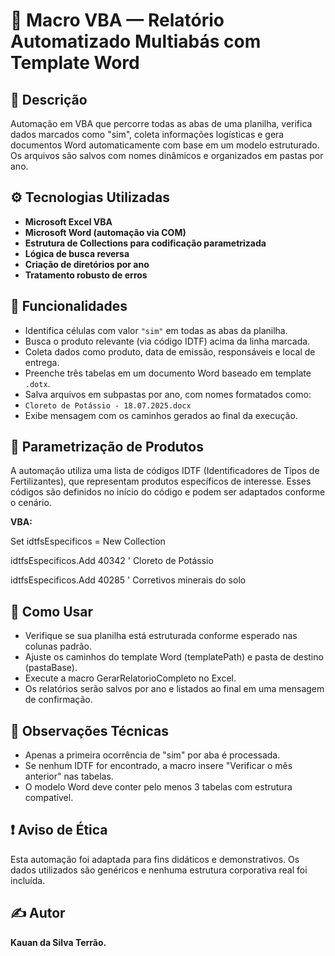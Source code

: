 # 📄 Macro VBA — Relatório Automatizado Multiabás com Template Word

## 📌 Descrição
Automação em VBA que percorre todas as abas de uma planilha, verifica dados marcados como "sim", coleta informações logísticas e gera documentos Word automaticamente com base em um modelo estruturado. Os arquivos são salvos com nomes dinâmicos e organizados em pastas por ano.

## ⚙️ Tecnologias Utilizadas
- **Microsoft Excel VBA**
- **Microsoft Word (automação via COM)**
- **Estrutura de Collections para codificação parametrizada**
- **Lógica de busca reversa**
- **Criação de diretórios por ano**
- **Tratamento robusto de erros**

## 🚀 Funcionalidades
- Identifica células com valor `"sim"` em todas as abas da planilha.
- Busca o produto relevante (via código IDTF) acima da linha marcada.
- Coleta dados como produto, data de emissão, responsáveis e local de entrega.
- Preenche três tabelas em um documento Word baseado em template `.dotx`.
- Salva arquivos em subpastas por ano, com nomes formatados como:
- `Cloreto de Potássio - 18.07.2025.docx`
- Exibe mensagem com os caminhos gerados ao final da execução.

## 🧩 Parametrização de Produtos
A automação utiliza uma lista de códigos IDTF (Identificadores de Tipos de Fertilizantes), que representam produtos específicos de interesse. Esses códigos são definidos no início do código e podem ser adaptados conforme o cenário.

**VBA:**

Set idtfsEspecificos = New Collection

idtfsEspecificos.Add 40342 ' Cloreto de Potássio

idtfsEspecificos.Add 40285 ' Corretivos minerais do solo


## 📂 Como Usar
- Verifique se sua planilha está estruturada conforme esperado nas colunas padrão.
- Ajuste os caminhos do template Word (templatePath) e pasta de destino (pastaBase).
- Execute a macro GerarRelatorioCompleto no Excel.
- Os relatórios serão salvos por ano e listados ao final em uma mensagem de confirmação.

## 🔧 Observações Técnicas
- Apenas a primeira ocorrência de "sim" por aba é processada.
- Se nenhum IDTF for encontrado, a macro insere "Verificar o mês anterior" nas tabelas.
- O modelo Word deve conter pelo menos 3 tabelas com estrutura compatível.

## ❗ Aviso de Ética
Esta automação foi adaptada para fins didáticos e demonstrativos. Os dados utilizados são genéricos e nenhuma estrutura corporativa real foi incluída.

## ✍️ Autor
**Kauan da Silva Terrão.**
